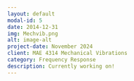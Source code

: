 ```yaml
---
layout: default
modal-id: 5
date: 2014-12-31
img: Mechvib.png
alt: image-alt
project-date: November 2024
client: MAE 4314 Mechanical Vibrations
category: Frequency Response
description: Currently working on!
---
```

